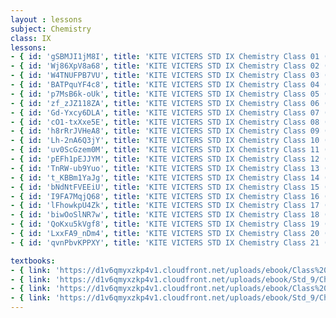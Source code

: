 ```yaml
--- 
layout : lessons 
subject: Chemistry
class: IX
lessons: 
- { id: 'gSBMJI1jM8I', title: 'KITE VICTERS STD IX Chemistry Class 01 (First Bell-ഫസ്റ്റ് ബെല്‍)' }
- { id: 'Wj86XpV8a68', title: 'KITE VICTERS STD IX Chemistry Class 02 (First Bell-ഫസ്റ്റ് ബെല്‍)' }
- { id: 'W4TNUFPB7VU', title: 'KITE VICTERS STD IX Chemistry Class 03 (First Bell-ഫസ്റ്റ് ബെല്‍)' }
- { id: 'BATPquYF4c8', title: 'KITE VICTERS STD IX Chemistry Class 04 (First Bell-ഫസ്റ്റ് ബെല്‍)' }
- { id: 'p7MsB6k-oUk', title: 'KITE VICTERS STD IX Chemistry Class 05 (First Bell-ഫസ്റ്റ് ബെല്‍)' }
- { id: 'zf_zJZ118ZA', title: 'KITE VICTERS STD IX Chemistry Class 06 (First Bell-ഫസ്റ്റ് ബെല്‍)' }
- { id: 'Gd-Yxcy6DLA', title: 'KITE VICTERS STD IX Chemistry Class 07 (First Bell-ഫസ്റ്റ് ബെല്‍)' }
- { id: 'cO1-txXxe5E', title: 'KITE VICTERS STD IX Chemistry Class 08 (First Bell-ഫസ്റ്റ് ബെല്‍)' }
- { id: 'h8rRrJVHeA8', title: 'KITE VICTERS STD IX Chemistry Class 09 (First Bell-ഫസ്റ്റ് ബെല്‍)' }
- { id: 'Lh-2nA6Q3jY', title: 'KITE VICTERS STD IX Chemistry Class 10 (First Bell-ഫസ്റ്റ് ബെല്‍)' }
- { id: 'uv0ScGzem0M', title: 'KITE VICTERS STD IX Chemistry Class 11 (First Bell-ഫസ്റ്റ് ബെല്‍)' }
- { id: 'pEFh1pEJJYM', title: 'KITE VICTERS STD IX Chemistry Class 12 (First Bell-ഫസ്റ്റ് ബെല്‍)' }
- { id: 'TnRW-ub9Yuo', title: 'KITE VICTERS STD IX Chemistry Class 13 (First Bell-ഫസ്റ്റ് ബെല്‍)' }
- { id: 't_KBBm1YaJg', title: 'KITE VICTERS STD IX Chemistry Class 14 (First Bell-ഫസ്റ്റ് ബെല്‍)' }
- { id: 'bNdNtFVEEiU', title: 'KITE VICTERS STD IX Chemistry Class 15 (First Bell-ഫസ്റ്റ് ബെല്‍)' }
- { id: 'I9FA7MqjQ68', title: 'KITE VICTERS STD IX Chemistry Class 16 (First Bell-ഫസ്റ്റ് ബെല്‍)' }
- { id: 'lFhowkpU4Zk', title: 'KITE VICTERS STD IX Chemistry Class 17 (First Bell-ഫസ്റ്റ് ബെല്‍)' }
- { id: 'biwOoSlNR7w', title: 'KITE VICTERS STD IX Chemistry Class 18 (First Bell-ഫസ്റ്റ് ബെല്‍)' }
- { id: 'QoKxu5kVgf8', title: 'KITE VICTERS STD IX Chemistry Class 19 (First Bell-ഫസ്റ്റ് ബെല്‍)' }
- { id: 'LxxFA9_nDm4', title: 'KITE VICTERS STD IX Chemistry Class 20 (First Bell-ഫസ്റ്റ് ബെല്‍)' }
- { id: 'qvnPbvKPPXY', title: 'KITE VICTERS STD IX Chemistry Class 21 (First Bell-ഫസ്റ്റ് ബെല്‍)' }

textbooks:
- { link: 'https://d1v6qmyxzkp4v1.cloudfront.net/uploads/ebook/Class%209/Chemistry_9_E_Vol_1/Chemistry_9_E_Vol_1.pdf', title: 'Chemistry Part -1' , medium: 'English' }
- { link: 'https://d1v6qmyxzkp4v1.cloudfront.net/uploads/ebook/Std_9/Chemistry-IX-%20(E)%20Vol-2/Chemistry-IX-%20(E)%20Vol-2.pdf', title: 'Chemistry Part -2' , medium: 'English' }
- { link: 'https://d1v6qmyxzkp4v1.cloudfront.net/uploads/ebook/Class%209/Chemistry_IX_M_PART_1/Chemistry_IX_M_PART_1.pdf', title: 'Chemistry Part -1' , medium: 'Malayalam' }
- { link: 'https://d1v6qmyxzkp4v1.cloudfront.net/uploads/ebook/Std_9/Chemistry-IX-%20(M)PART%20_2/Chemistry-IX-%20(M)PART%20_2.pdf', title: 'Chemistry Part -2' , medium: 'Malayalam' }
--- 
```


